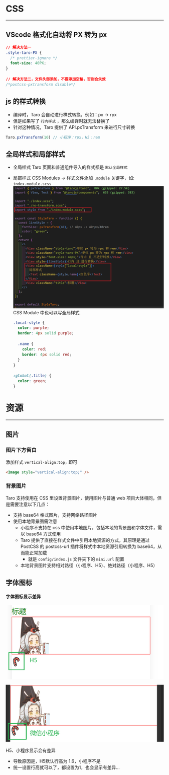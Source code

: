 # CSS
---
## VScode 格式化自动将 PX 转为 px
```css
// 解决方法一
.style-taro-PX {
  /* prettier-ignore */
  font-size: 40PX;
}

// 解决方法二，文件头部添加，不要添加空格，否则会失效
/*postcss-pxtransform disable*/
```


## js 的样式转换
- 编译时，Taro 会自动进行样式转换，例如：px -> rpx
- 但是如果写了 `行内样式` ，那么编译时就无法替换了
- 针对这种情况，Taro 提供了 API.pxTransform 来进行尺寸转换
```javascript
Taro.pxTransform(10) // 小程序：rpx，H5：rem
```

## 全局样式和局部样式
- 全局样式
	Taro 页面和普通组件导入的样式都是 `默认全局样式`
	
- 局部样式
	CSS Modules -> 样式文件添加 `.module` 关键字，如: `index.module.scss`
	![image.png](https://raw.githubusercontent.com/zhengaimin/obsidian-picbed/main/img/2023/12/16/20231216201742_20-17-42.png)
	<br >CSS Module 中也可以写全局样式
	
	```css
	.local-style {
	  color: purple;
	  border: 4px solid purple;
	
	  .name {
	    color: red;
	    border: 4px solid red;
	  }
	}
	
	:global(.title) {
	  color: green;
	}
	```
	
	


# 资源

---
## 图片
### 图片下方留白 
添加样式 `vertical-align:top;` 即可

```html
<Image style="vertical-align:top;" />
```

### 背景图片
Taro 支持使用在 CSS 里设置背景图片，使用图片与普通 web 项目大体相同，但是需要注意以下几点：
- 支持 base64 格式图片，支持网络路径图片
- 使用本地背景图需注意
	- 小程序不支持在 css 中使用本地图片，包括本地的背景图和字体文件，需以 base64 方式使用
	- Taro 提供了直接在样式文件中引用本地资源的方式，其原理是通过 PostCSS 的 postcss-url 插件将样式中本地资源引用转换为 base64，从而能正常加载
		- 就是 `config/index.js` 文件夹下的 `mini.url` 配置
	- 本地背景图片支持相对路径（小程序、H5）、绝对路径（小程序、H5）

## 字体图标

#### 字体图标显示差异

![image.png](https://raw.githubusercontent.com/zhengaimin/obsidian-picbed/main/img/2023/12/17/20231217124646_12-46-47.png)

![image.png](https://raw.githubusercontent.com/zhengaimin/obsidian-picbed/main/img/2023/12/17/20231217124743_12-47-43.png)

H5、小程序显示会有差异
- 导致原因是，H5默认行高为 1.6，小程序不是
- 统一设置行高就可以了，都设置为1，也会显示有差异...